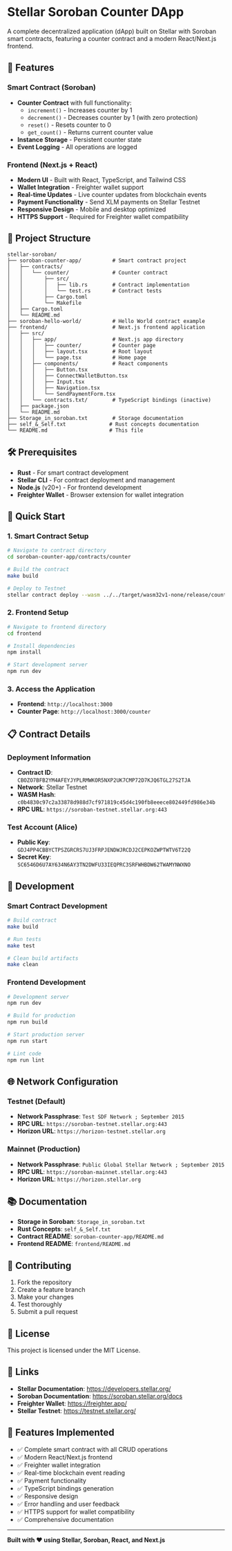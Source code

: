 # Stellar Soroban Counter DApp

A complete decentralized application (dApp) built on Stellar with Soroban smart contracts, featuring a counter contract and a modern React/Next.js frontend.

## 🚀 Features

### Smart Contract (Soroban)
- **Counter Contract** with full functionality:
  - `increment()` - Increases counter by 1
  - `decrement()` - Decreases counter by 1 (with zero protection)
  - `reset()` - Resets counter to 0
  - `get_count()` - Returns current counter value
- **Instance Storage** - Persistent counter state
- **Event Logging** - All operations are logged

### Frontend (Next.js + React)
- **Modern UI** - Built with React, TypeScript, and Tailwind CSS
- **Wallet Integration** - Freighter wallet support
- **Real-time Updates** - Live counter updates from blockchain events
- **Payment Functionality** - Send XLM payments on Stellar Testnet
- **Responsive Design** - Mobile and desktop optimized
- **HTTPS Support** - Required for Freighter wallet compatibility

## 📁 Project Structure

```
stellar-soroban/
├── soroban-counter-app/          # Smart contract project
│   ├── contracts/
│   │   └── counter/              # Counter contract
│   │       ├── src/
│   │       │   ├── lib.rs        # Contract implementation
│   │       │   └── test.rs       # Contract tests
│   │       ├── Cargo.toml
│   │       └── Makefile
│   ├── Cargo.toml
│   └── README.md
├── soroban-hello-world/          # Hello World contract example
├── frontend/                     # Next.js frontend application
│   ├── src/
│   │   ├── app/                  # Next.js app directory
│   │   │   ├── counter/          # Counter page
│   │   │   ├── layout.tsx        # Root layout
│   │   │   └── page.tsx          # Home page
│   │   ├── components/           # React components
│   │   │   ├── Button.tsx
│   │   │   ├── ConnectWalletButton.tsx
│   │   │   ├── Input.tsx
│   │   │   ├── Navigation.tsx
│   │   │   └── SendPaymentForm.tsx
│   │   └── contracts.txt/        # TypeScript bindings (inactive)
│   ├── package.json
│   └── README.md
├── Storage_in_soroban.txt        # Storage documentation
├── self_&_Self.txt              # Rust concepts documentation
└── README.md                    # This file
```

## 🛠️ Prerequisites

- **Rust** - For smart contract development
- **Stellar CLI** - For contract deployment and management
- **Node.js** (v20+) - For frontend development
- **Freighter Wallet** - Browser extension for wallet integration

## 🚀 Quick Start

### 1. Smart Contract Setup

```bash
# Navigate to contract directory
cd soroban-counter-app/contracts/counter

# Build the contract
make build

# Deploy to Testnet
stellar contract deploy --wasm ../../target/wasm32v1-none/release/counter.wasm --source-account alice --network testnet
```

### 2. Frontend Setup

```bash
# Navigate to frontend directory
cd frontend

# Install dependencies
npm install

# Start development server
npm run dev
```

### 3. Access the Application

- **Frontend**: `http://localhost:3000`
- **Counter Page**: `http://localhost:3000/counter`

## 📋 Contract Details

### Deployment Information
- **Contract ID**: `CBOZO7BFB2YM4AFEYJYPLRMWKOR5NXP2UK7CMP72D7KJQ6TGL27S2TJA`
- **Network**: Stellar Testnet
- **WASM Hash**: `c0b4830c97c2a33878d988d7cf971819c45d4c190fb8eeece802449fd986e34b`
- **RPC URL**: `https://soroban-testnet.stellar.org:443`

### Test Account (Alice)
- **Public Key**: `GDJ4PP4CBBYCTPSZGRCRS7UJ3FRPJENDWJRCDJ2CEPKOZWPTWTV6T22Q`
- **Secret Key**: `SC6546D6U7AY634N6AY3TN2DWFU33IEQPRC3SRFWHBDW62TWAMYNWXNO`

## 🔧 Development

### Smart Contract Development
```bash
# Build contract
make build

# Run tests
make test

# Clean build artifacts
make clean
```

### Frontend Development
```bash
# Development server
npm run dev

# Build for production
npm run build

# Start production server
npm run start

# Lint code
npm run lint
```

## 🌐 Network Configuration

### Testnet (Default)
- **Network Passphrase**: `Test SDF Network ; September 2015`
- **RPC URL**: `https://soroban-testnet.stellar.org:443`
- **Horizon URL**: `https://horizon-testnet.stellar.org`

### Mainnet (Production)
- **Network Passphrase**: `Public Global Stellar Network ; September 2015`
- **RPC URL**: `https://soroban-mainnet.stellar.org:443`
- **Horizon URL**: `https://horizon.stellar.org`

## 📚 Documentation

- **Storage in Soroban**: `Storage_in_soroban.txt`
- **Rust Concepts**: `self_&_Self.txt`
- **Contract README**: `soroban-counter-app/README.md`
- **Frontend README**: `frontend/README.md`

## 🤝 Contributing

1. Fork the repository
2. Create a feature branch
3. Make your changes
4. Test thoroughly
5. Submit a pull request

## 📄 License

This project is licensed under the MIT License.

## 🔗 Links

- **Stellar Documentation**: https://developers.stellar.org/
- **Soroban Documentation**: https://soroban.stellar.org/docs
- **Freighter Wallet**: https://freighter.app/
- **Stellar Testnet**: https://testnet.stellar.org/

## 🎯 Features Implemented

- ✅ Complete smart contract with all CRUD operations
- ✅ Modern React/Next.js frontend
- ✅ Freighter wallet integration
- ✅ Real-time blockchain event reading
- ✅ Payment functionality
- ✅ TypeScript bindings generation
- ✅ Responsive design
- ✅ Error handling and user feedback
- ✅ HTTPS support for wallet compatibility
- ✅ Comprehensive documentation

---

**Built with ❤️ using Stellar, Soroban, React, and Next.js**
